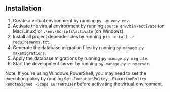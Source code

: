 ## Installation

1. Create a virtual environment by running `py -m venv env`.
2. Activate the virtual environment by running `source env/bin/activate` (on Mac/Linux) or `.\env\Scripts\activate` (on Windows).
3. Install all project dependencies by running `pip install -r requirements.txt`.
4. Generate the database migration files by running `py manage.py makemigrations`.
5. Apply the database migrations by running `py manage.py migrate`.
6. Start the development server by running `py manage.py runserver`.

Note: If you're using Windows PowerShell, you may need to set the execution policy by running `Set-ExecutionPolicy -ExecutionPolicy RemoteSigned -Scope CurrentUser` before activating the virtual environment.

